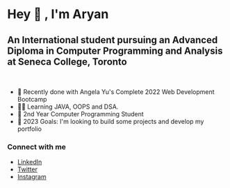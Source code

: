 # Hey 👋 , I'm Aryan 


## An International student pursuing an Advanced Diploma in Computer Programming and Analysis at Seneca College, Toronto
<br>

- 🌱 Recently done with Angela Yu's Complete 2022 Web Development Bootcamp 
- 👨‍💻 Learning JAVA, OOPS and DSA.
- 🥈 2nd Year Computer Programming Student
- 🥅 2023 Goals: I'm looking to build some projects and develop my portfolio

### Connect with me
- [LinkedIn](https://www.linkedin.com/in/aryan-khurana-239684229/)
- [Twitter](https://twitter.com/AryanK1511)
- [Instagram](https://www.instagram.com/__aryan.khurana__/)
